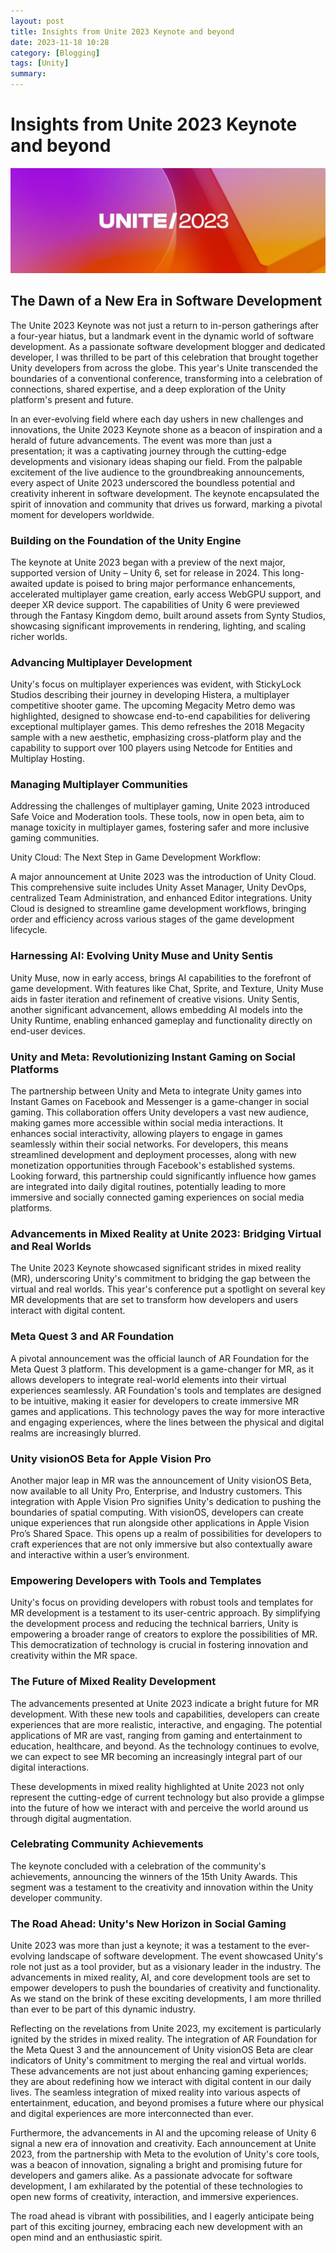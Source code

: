 ```yaml
---
layout: post
title: Insights from Unite 2023 Keynote and beyond
date: 2023-11-18 10:28
category: [Blogging]
tags: [Unity]
summary: 
---
```

# Insights from Unite 2023 Keynote and beyond

![image Unite keynote 2023](/assets/img/post/Hero-image_Unite-keynote_1230x410.jpg)

## The Dawn of a New Era in Software Development

The Unite 2023 Keynote was not just a return to in-person gatherings after a four-year hiatus, but a landmark event in the dynamic world of software development. As a passionate software development blogger and dedicated developer, I was thrilled to be part of this celebration that brought together Unity developers from across the globe. This year's Unite transcended the boundaries of a conventional conference, transforming into a celebration of connections, shared expertise, and a deep exploration of the Unity platform's present and future.

In an ever-evolving field where each day ushers in new challenges and innovations, the Unite 2023 Keynote shone as a beacon of inspiration and a herald of future advancements. The event was more than just a presentation; it was a captivating journey through the cutting-edge developments and visionary ideas shaping our field. From the palpable excitement of the live audience to the groundbreaking announcements, every aspect of Unite 2023 underscored the boundless potential and creativity inherent in software development. The keynote encapsulated the spirit of innovation and community that drives us forward, marking a pivotal moment for developers worldwide.

### Building on the Foundation of the Unity Engine

The keynote at Unite 2023 began with a preview of the next major, supported version of Unity – Unity 6, set for release in 2024. This long-awaited update is poised to bring major performance enhancements, accelerated multiplayer game creation, early access WebGPU support, and deeper XR device support. The capabilities of Unity 6 were previewed through the Fantasy Kingdom demo, built around assets from Synty Studios, showcasing significant improvements in rendering, lighting, and scaling richer worlds.

### Advancing Multiplayer Development

Unity's focus on multiplayer experiences was evident, with StickyLock Studios describing their journey in developing Histera, a multiplayer competitive shooter game. The upcoming Megacity Metro demo was highlighted, designed to showcase end-to-end capabilities for delivering exceptional multiplayer games. This demo refreshes the 2018 Megacity sample with a new aesthetic, emphasizing cross-platform play and the capability to support over 100 players using Netcode for Entities and Multiplay Hosting.

### Managing Multiplayer Communities

Addressing the challenges of multiplayer gaming, Unite 2023 introduced Safe Voice and Moderation tools. These tools, now in open beta, aim to manage toxicity in multiplayer games, fostering safer and more inclusive gaming communities.

Unity Cloud: The Next Step in Game Development Workflow:

A major announcement at Unite 2023 was the introduction of Unity Cloud. This comprehensive suite includes Unity Asset Manager, Unity DevOps, centralized Team Administration, and enhanced Editor integrations. Unity Cloud is designed to streamline game development workflows, bringing order and efficiency across various stages of the game development lifecycle.

### Harnessing AI: Evolving Unity Muse and Unity Sentis

Unity Muse, now in early access, brings AI capabilities to the forefront of game development. With features like Chat, Sprite, and Texture, Unity Muse aids in faster iteration and refinement of creative visions. Unity Sentis, another significant advancement, allows embedding AI models into the Unity Runtime, enabling enhanced gameplay and functionality directly on end-user devices.

### Unity and Meta: Revolutionizing Instant Gaming on Social Platforms

The partnership between Unity and Meta to integrate Unity games into Instant Games on Facebook and Messenger is a game-changer in social gaming. This collaboration offers Unity developers a vast new audience, making games more accessible within social media interactions. It enhances social interactivity, allowing players to engage in games seamlessly within their social networks. For developers, this means streamlined development and deployment processes, along with new monetization opportunities through Facebook's established systems. Looking forward, this partnership could significantly influence how games are integrated into daily digital routines, potentially leading to more immersive and socially connected gaming experiences on social media platforms.

### Advancements in Mixed Reality at Unite 2023: Bridging Virtual and Real Worlds

The Unite 2023 Keynote showcased significant strides in mixed reality (MR), underscoring Unity's commitment to bridging the gap between the virtual and real worlds. This year's conference put a spotlight on several key MR developments that are set to transform how developers and users interact with digital content.

### Meta Quest 3 and AR Foundation

A pivotal announcement was the official launch of AR Foundation for the Meta Quest 3 platform. This development is a game-changer for MR, as it allows developers to integrate real-world elements into their virtual experiences seamlessly. AR Foundation's tools and templates are designed to be intuitive, making it easier for developers to create immersive MR games and applications. This technology paves the way for more interactive and engaging experiences, where the lines between the physical and digital realms are increasingly blurred.

### Unity visionOS Beta for Apple Vision Pro

Another major leap in MR was the announcement of Unity visionOS Beta, now available to all Unity Pro, Enterprise, and Industry customers. This integration with Apple Vision Pro signifies Unity's dedication to pushing the boundaries of spatial computing. With visionOS, developers can create unique experiences that run alongside other applications in Apple Vision Pro’s Shared Space. This opens up a realm of possibilities for developers to craft experiences that are not only immersive but also contextually aware and interactive within a user’s environment.

### Empowering Developers with Tools and Templates

Unity's focus on providing developers with robust tools and templates for MR development is a testament to its user-centric approach. By simplifying the development process and reducing the technical barriers, Unity is empowering a broader range of creators to explore the possibilities of MR. This democratization of technology is crucial in fostering innovation and creativity within the MR space.

### The Future of Mixed Reality Development

The advancements presented at Unite 2023 indicate a bright future for MR development. With these new tools and capabilities, developers can create experiences that are more realistic, interactive, and engaging. The potential applications of MR are vast, ranging from gaming and entertainment to education, healthcare, and beyond. As the technology continues to evolve, we can expect to see MR becoming an increasingly integral part of our digital interactions.

These developments in mixed reality highlighted at Unite 2023 not only represent the cutting-edge of current technology but also provide a glimpse into the future of how we interact with and perceive the world around us through digital augmentation.

### Celebrating Community Achievements

The keynote concluded with a celebration of the community's achievements, announcing the winners of the 15th Unity Awards. This segment was a testament to the creativity and innovation within the Unity developer community.

### The Road Ahead: Unity's New Horizon in Social Gaming

Unite 2023 was more than just a keynote; it was a testament to the ever-evolving landscape of software development. The event showcased Unity's role not just as a tool provider, but as a visionary leader in the industry. The advancements in mixed reality, AI, and core development tools are set to empower developers to push the boundaries of creativity and functionality. As we stand on the brink of these exciting developments, I am more thrilled than ever to be part of this dynamic industry.

Reflecting on the revelations from Unite 2023, my excitement is particularly ignited by the strides in mixed reality. The integration of AR Foundation for the Meta Quest 3 and the announcement of Unity visionOS Beta are clear indicators of Unity's commitment to merging the real and virtual worlds. These advancements are not just about enhancing gaming experiences; they are about redefining how we interact with digital content in our daily lives. The seamless integration of mixed reality into various aspects of entertainment, education, and beyond promises a future where our physical and digital experiences are more interconnected than ever.

Furthermore, the advancements in AI and the upcoming release of Unity 6 signal a new era of innovation and creativity. Each announcement at Unite 2023, from the partnership with Meta to the evolution of Unity's core tools, was a beacon of innovation, signaling a bright and promising future for developers and gamers alike. As a passionate advocate for software development, I am exhilarated by the potential of these technologies to open new forms of creativity, interaction, and immersive experiences.

The road ahead is vibrant with possibilities, and I eagerly anticipate being part of this exciting journey, embracing each new development with an open mind and an enthusiastic spirit.
